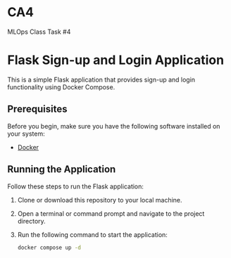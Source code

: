 # CA4
MLOps Class Task #4

# Flask Sign-up and Login Application

This is a simple Flask application that provides sign-up and login functionality using Docker Compose.

## Prerequisites

Before you begin, make sure you have the following software installed on your system:

- [Docker](https://www.docker.com/products/docker-desktop)

## Running the Application

Follow these steps to run the Flask application:

1. Clone or download this repository to your local machine.

2. Open a terminal or command prompt and navigate to the project directory.

3. Run the following command to start the application:

   ```bash
   docker compose up -d
